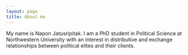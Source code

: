 ```yaml
---
layout: page
title: About me
---
```


My name is Napon Jatusripitak. I am a PhD student in Political Science at Northwestern University with an interest in distributive and exchange relationships between political elites and their clients.
